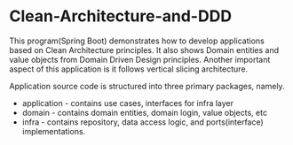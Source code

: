 #  Clean-Architecture-and-DDD 

This program(Spring Boot) demonstrates how to develop applications based on Clean Architecture principles. It also shows Domain entities and value objects from Domain Driven Design principles. Another important aspect of this application is it follows vertical slicing architecture.

Application source code is structured into three primary packages, namely.
  * application - contains use cases, interfaces for infra layer 
  * domain - contains domain entities, domain login, value objects, etc
  * infra - contains repository, data access logic, and ports(interface) implementations.
